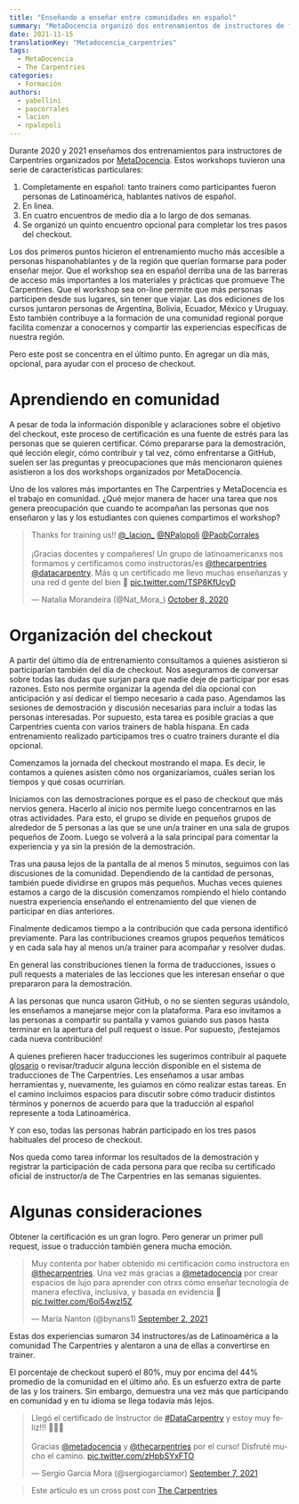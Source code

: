 ```yaml
---
title: "Enseñando a enseñar entre comunidades en español"
summary: "MetaDocencia organizó dos entrenamientos de instructores de forma on-line y en español para personas de América Latina"
date: 2021-11-15
translationKey: "Metadocencia_carpentries"
tags:
  - MetaDocencia
  - The Carpentries
categories:
  - Formación
authors:
  - yabellini
  - paocorrales
  - lacion
  - npalopoli
---
```


Durante 2020 y 2021 enseñamos dos entrenamientos para instructores de Carpentries organizados por [MetaDocencia](https://www.metadocencia.org/).  Estos workshops tuvieron una serie de características particulares:

1. Completamente en español: tanto trainers como participantes fueron personas de Latinoamérica, hablantes nativos de español.
2. En linea.
3. En cuatro encuentros de medio día a lo largo de dos semanas.
4. Se organizó un quinto encuentro opcional para completar los tres pasos del checkout.

Los dos primeros puntos hicieron el entrenamiento mucho más accesible a personas hispanohablantes y de la región que querían formarse para poder enseñar mejor.  Que el workshop sea en español derriba una de las barreras de acceso más importantes a los materiales y prácticas que promueve The Carpentries. Que el workshop sea on-line permite que más personas participen desde sus lugares, sin tener que viajar. Las dos ediciones de los cursos juntaron personas de Argentina, Bolivia, Ecuador, México y Uruguay. Esto también contribuye a la formación de una comunidad regional porque facilita comenzar a conocernos y compartir las experiencias específicas de nuestra región.

Pero este post se concentra en el último punto. En agregar un día más, opcional, para ayudar con el proceso de checkout.

# Aprendiendo en comunidad

A pesar de toda la información disponible y aclaraciones sobre el objetivo del checkout, este proceso de certificación es una fuente de estrés para las personas que se quieren certificar. Cómo prepararse para la demostración, qué lección elegir, cómo contribuir y tal vez, cómo enfrentarse a GitHub, suelen ser las preguntas y preocupaciones que más mencionaron quienes asistieron a los dos workshops organizados por MetaDocencia.

Uno de los valores más importantes en The Carpentries y MetaDocencia es el trabajo en comunidad. ¿Qué mejor manera de hacer una tarea que nos genera preocupación que cuando te acompañan las personas que nos enseñaron y las y los estudiantes con quienes compartimos el workshop?

<blockquote class="twitter-tweet"><p lang="es" dir="ltr">Thanks for training us!! <a href="https://twitter.com/_lacion_?ref_src=twsrc%5Etfw">@_lacion_</a> <a href="https://twitter.com/NPalopoli?ref_src=twsrc%5Etfw">@NPalopoli</a> <a href="https://twitter.com/PaobCorrales?ref_src=twsrc%5Etfw">@PaobCorrales</a><br><br>¡Gracias docentes y compañeres! Un grupo de latinoamericanxs nos formamos y certificamos como instructoras/es <a href="https://twitter.com/thecarpentries?ref_src=twsrc%5Etfw">@thecarpentries</a> <a href="https://twitter.com/datacarpentry?ref_src=twsrc%5Etfw">@datacarpentry</a>. Más q un certificado me llevo muchas enseñanzas y una red d gente del bien 💜 <a href="https://t.co/TSP8KfUcyD">pic.twitter.com/TSP8KfUcyD</a></p>&mdash; Natalia Morandeira (@Nat_Mora_) <a href="https://twitter.com/Nat_Mora_/status/1314171079758413824?ref_src=twsrc%5Etfw">October 8, 2020</a></blockquote> <script async src="https://platform.twitter.com/widgets.js" charset="utf-8"></script> 

# Organización del checkout

A partir del último día de entrenamiento consultamos a quienes asistieron si participarían también del día de checkout. Nos aseguramos de conversar sobre todas las dudas que surjan para que nadie deje de participar por esas razones. Esto nos permite organizar la agenda del día opcional con anticipación y así dedicar el tiempo necesario a cada paso. Agendamos las sesiones de demostración y discusión necesarias para incluir a todas las personas interesadas. Por supuesto, esta tarea es posible gracias a que Carpentries cuenta con varios trainers de habla hispana. En cada entrenamiento realizado participamos tres o cuatro trainers durante el día opcional.

Comenzamos la jornada del checkout mostrando el mapa. Es decir, le contamos a quienes asisten cómo nos organizaríamos, cuáles serían los tiempos y qué cosas ocurrirían.

Iniciamos con las demostraciones porque es el paso de checkout que más nervios genera. Hacerlo al inicio nos permite luego concentrarnos en las otras actividades. Para esto, el grupo se divide en pequeños grupos de alrededor de 5 personas a las que se une un/a trainer en una sala de grupos pequeños de Zoom. Luego se volverá a la sala principal para comentar la experiencia y ya sin la presión de la demostración.

Tras una pausa lejos de la pantalla de al menos 5 minutos, seguimos con las discusiones de la comunidad. Dependiendo de la cantidad de personas, también puede dividirse en grupos más pequeños. Muchas veces quienes estamos a cargo de la discusión comenzamos rompiendo el hielo contando nuestra experiencia enseñando el entrenamiento del que vienen de participar en días anteriores. 

Finalmente dedicamos tiempo a la contribución que cada persona identificó previamente. Para las contribuciones creamos grupos pequeños temáticos y en cada sala hay al menos un/a trainer para acompañar y resolver dudas.

En general las constribuciones tienen la forma de traducciones, issues o pull requests a materiales de las lecciones que les interesan enseñar o que prepararon para la demostración.

A las personas que nunca usaron GitHub, o no se sienten seguras usándolo, les enseñamos a manejarse mejor con la plataforma. Para eso invitamos a las personas a compartir su pantalla y vamos guiando sus pasos hasta terminar en la apertura del pull request o issue. Por supuesto, ¡festejamos cada nueva contribución!

A quienes prefieren hacer traducciones les sugerimos contribuir al paquete [glosario](https://github.com/carpentries/glosario) o revisar/traducir alguna lección disponible en el sistema de traducciones de The Carpentries.  Les enseñamos a usar ambas herramientas y, nuevamente, les guiamos en cómo realizar estas tareas. En el camino incluimos espacios para discutir sobre cómo traducir distintos términos y ponernos de acuerdo para que la traducción al español represente a toda Latinoamérica.

Y con eso, todas las personas habrán participado en los tres pasos habituales del proceso de checkout.

Nos queda como tarea informar los resultados de la demostración y registrar la participación de cada persona para que reciba su certificado oficial de instructor/a de The Carpentries en las semanas siguientes.

# Algunas consideraciones

Obtener la certificación es un gran logro. Pero generar un primer pull request, issue o traducción también genera mucha emoción.


<blockquote class="twitter-tweet"><p lang="es" dir="ltr">Muy contenta por haber obtenido mi certificación como instructora en <a href="https://twitter.com/thecarpentries?ref_src=twsrc%5Etfw">@thecarpentries</a>. Una vez más gracias a <a href="https://twitter.com/metadocencia?ref_src=twsrc%5Etfw">@metadocencia</a> por crear espacios de lujo para aprender con otrxs cómo enseñar tecnología de manera efectiva, inclusiva, y basada en evidencia 👏 <a href="https://t.co/6oi54wzI5Z">pic.twitter.com/6oi54wzI5Z</a></p>&mdash; María Nanton (@bynans1) <a href="https://twitter.com/bynans1/status/1433423668458098697?ref_src=twsrc%5Etfw">September 2, 2021</a></blockquote> <script async src="https://platform.twitter.com/widgets.js" charset="utf-8"></script> 

Estas dos experiencias sumaron 34 instructores/as de Latinoamérica a la comunidad The Carpentries y alentaron a una de ellas a convertirse en trainer.

El porcentaje de checkout superó el 80%, muy por encima del 44% promedio de la comunidad en el último año. Es un esfuerzo extra de parte de las y los trainers. Sin embargo, demuestra una vez más que participando en comunidad y en tu idioma se llega todavía más lejos.

<blockquote class="twitter-tweet"><p lang="es" dir="ltr">Llegó el certificado de Instructor de <a href="https://twitter.com/hashtag/DataCarpentry?src=hash&amp;ref_src=twsrc%5Etfw">#DataCarpentry</a> y estoy muy feliz!!! 🥳🥳🥳<br><br>Gracias <a href="https://twitter.com/metadocencia?ref_src=twsrc%5Etfw">@metadocencia</a> y <a href="https://twitter.com/thecarpentries?ref_src=twsrc%5Etfw">@thecarpentries</a> por el curso! Disfruté mucho el camino. <a href="https://t.co/zHpbSYxFTO">pic.twitter.com/zHpbSYxFTO</a></p>&mdash; Sergio Garcia Mora (@sergiogarciamor) <a href="https://twitter.com/sergiogarciamor/status/1435247271491383296?ref_src=twsrc%5Etfw">September 7, 2021</a></blockquote> <script async src="https://platform.twitter.com/widgets.js" charset="utf-8"></script>

> Este artículo es un cross post con [The Carpentries](https://carpentries.org/blog/2021/11/metadocencia-instructor-training-espanol/)
